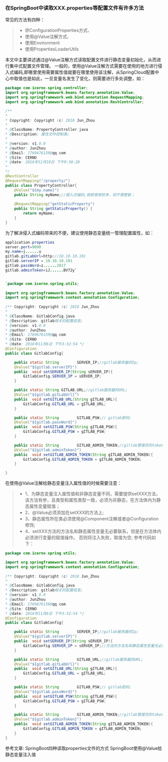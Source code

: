 ### 在SpringBoot中读取XXX.properties等配置文件有许多方法
常见的方法有四种：
>+ @ConfigurationProperties方式、
>+ 使用@Value注解方式、
>+ 使用Environment
>+ 使用PropertiesLoaderUtils

本文中主要讲述通过@Value注解方式读取配置文件进行静态变量初始化，从而进行集中式配置文件管理。
一般的，使用@Value注解方式需要在使用的地方进行侵入式编码,即哪里使用需要属性值就要在哪里使用该注解，从SpringCloud配置中心中取值也是如此，一旦变量名发生了变化，则需要进行多处调整，如：

```java
package com.icerno.spring.controller;  
import org.springframework.beans.factory.annotation.Value;  
import org.springframework.web.bind.annotation.RequestMapping;  
import org.springframework.web.bind.annotation.RestController;  

/**  
*  
* Copyright: Copyright (c) 2018 Jun_Zhou  
*  
* @ClassName: PropertyController.java  
* @Description: 属性文件控制类;  
*  
* @version: v1.0.0  
* @author: JunZhou  
* @Email: 1769676159@qq.com  
* @Site: CERNO  
* @date: 2018年12月19日 下午9:38:28  
*  
*/  
@RestController  
@RequestMapping("/property/")  
public class PropertyController{  
    @Value("${my.name}")  
    public String myName;//侵入式编码,倘若使用较多，则不便更新；  
      
    @RequestMapping("getStaticProperty")  
    public String getStaticProperty() {  
        return myName;  
    }  
}
```  

为了解决侵入式编码带来的不便，建议使用静态变量统一管理配置属性，如：

```java
application.properties  
server.port=9090  
my.name=j......u  
gitlab.gitLabUrl=http://10.10.10.101  
gitlab.serverIP = 10.10.10.101  
gitlab.passWord=z......2017  
gitlab.adminToken=iJ......BV72y`  


`package com.icerno.spring.utils;  
 
import org.springframework.beans.factory.annotation.Value;  
import org.springframework.context.annotation.Configuration;  
  
/** Copyright: Copyright (c) 2018 Jun_Zhou  
*  
* @ClassName: GitlabConfig.java  
* @Description: gitlab相关的配置信息; 
* @version: v1.0.0  
* @author: JunZhou  
* @Email: 1769676159@qq.com  
* @Site: CERNO  
* @date: 2018年11月6日 下午3:32:54 */  
@Configuration  
public class GitlabConfig{  

    public static String		SERVER_IP;//gitlab服务器的Ip;  
    @Value("${gitlab.serverIP}")  
    public  void setSERVER_IP(String sERVER_IP){  
        GitlabConfig.SERVER_IP = sERVER_IP;  
    }  

    public static String GITLAB_URL;//gitlab服务器的URL;  
    @Value("${gitlab.gitLabUrl}")  
    public  void setGITLAB_URL(String gITLAB_URL){  
        GitlabConfig.GITLAB_URL = gITLAB_URL;  
    }  

    public static String		GITLAB_PSW;// gitlab密码;  
    @Value("${gitlab.passWord}")  
    public  void setGITLAB_PSW(String gITLAB_PSW){  
        GitlabConfig.GITLAB_PSW = gITLAB_PSW;  
    }  

    public static String		GITLAB_ADMIN_TOKEN;//gitlab管理员的token信息;  
    @Value("${gitlab.adminToken}")  
    public  void setGITLAB_ADMIN_TOKEN(String gITLAB_ADMIN_TOKEN){  
        GitlabConfig.GITLAB_ADMIN_TOKEN = gITLAB_ADMIN_TOKEN;  
    }  

}
```

在使用@Value注解给静态变量注入属性值的时候需要注意：
>+ 1、为静态变量注入属性值和非静态变量不同，需要提供setXXX方法，该方法有参，且类型和属性类型一致，必须为非静态，在方法体内为静态属性变量赋值；
>+ 2、@Value必须添加在setXXX的方法上;
>+ 3、静态属性所在类必须使用@Component注解或者@Configuration修饰;
>+ 4、setXXX方法的方法名和静态属性变量无必要联系，但是在方法体内必须进行变量的赋值操作。
否则将注入失败，取值为空;
参考代码如下：

```java
package com.icerno.spring.utils;  

import org.springframework.beans.factory.annotation.Value;  
import org.springframework.context.annotation.Configuration;  
 
/** Copyright: Copyright (c) 2018 Jun_Zhou  
*  
* @ClassName: GitlabConfig.java  
* @Description: gitlab相关的配置信息;  
* @version: v1.0.0  
* @author: JunZhou  
* @Email: 1769676159@qq.com  
* @Site: CERNO  
* @date: 2018年11月6日 下午3:32:54 */  
@Configuration  
public class GitlabConfig{  

    public static String		SERVER_IP;//gitlab服务器的Ip;  
    @Value("${gitlab.serverIP}")  
    public  void setSERVER_IP(String sERVER_IP){  
        GitlabConfig.SERVER_IP = sERVER_IP;//方法的方法名和静态属性变量无必要联系，但是在方法体内必须进行变量的赋值操作。  
    }  

    public static String		GITLAB_URL;//gitlab服务器的URL;  
    @Value("${gitlab.gitLabUrl}")  
    public  void setGITLAB_URL(String gITLAB_URL){  
        GitlabConfig.GITLAB_URL = gITLAB_URL;  
    }  

    public static String		GITLAB_PSW;// gitlab密码;  
    @Value("${gitlab.passWord}")  
    public  void setGITLAB_PSW(String gITLAB_PSW){  
        GitlabConfig.GITLAB_PSW = gITLAB_PSW;  
    }  

    public static String		GITLAB_ADMIN_TOKEN;//gitlab管理员的token信息;  
    @Value("${gitlab.adminToken}")  
    public  void setGITLAB_ADMIN_TOKEN(String gITLAB_ADMIN_TOKEN){  
        GitlabConfig.GITLAB_ADMIN_TOKEN = gITLAB_ADMIN_TOKEN;  
    }  
}
```

参考文章:
SpringBoot四种读取properties文件的方式
SpringBoot使用@Value给静态变量注入值
